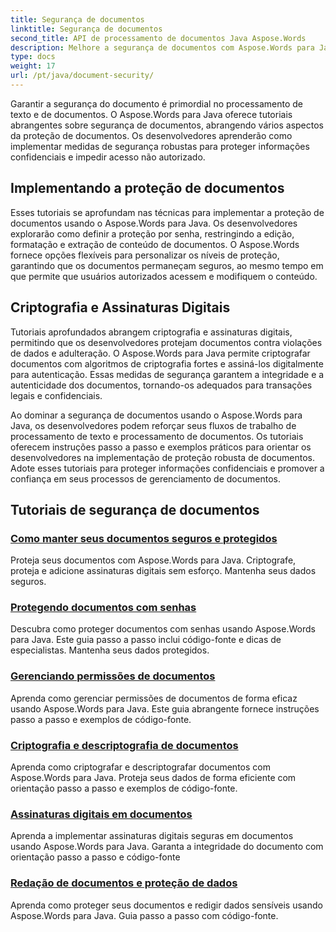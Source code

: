 ```yaml
---
title: Segurança de documentos
linktitle: Segurança de documentos
second_title: API de processamento de documentos Java Aspose.Words
description: Melhore a segurança de documentos com Aspose.Words para Java! Implemente proteção, criptografia e assinaturas digitais para salvaguarda robusta de dados.
type: docs
weight: 17
url: /pt/java/document-security/
---
```


Garantir a segurança do documento é primordial no processamento de texto e de documentos. O Aspose.Words para Java oferece tutoriais abrangentes sobre segurança de documentos, abrangendo vários aspectos da proteção de documentos. Os desenvolvedores aprenderão como implementar medidas de segurança robustas para proteger informações confidenciais e impedir acesso não autorizado.

## Implementando a proteção de documentos

Esses tutoriais se aprofundam nas técnicas para implementar a proteção de documentos usando o Aspose.Words para Java. Os desenvolvedores explorarão como definir a proteção por senha, restringindo a edição, formatação e extração de conteúdo de documentos. O Aspose.Words fornece opções flexíveis para personalizar os níveis de proteção, garantindo que os documentos permaneçam seguros, ao mesmo tempo em que permite que usuários autorizados acessem e modifiquem o conteúdo.

## Criptografia e Assinaturas Digitais

Tutoriais aprofundados abrangem criptografia e assinaturas digitais, permitindo que os desenvolvedores protejam documentos contra violações de dados e adulteração. O Aspose.Words para Java permite criptografar documentos com algoritmos de criptografia fortes e assiná-los digitalmente para autenticação. Essas medidas de segurança garantem a integridade e a autenticidade dos documentos, tornando-os adequados para transações legais e confidenciais.

Ao dominar a segurança de documentos usando o Aspose.Words para Java, os desenvolvedores podem reforçar seus fluxos de trabalho de processamento de texto e processamento de documentos. Os tutoriais oferecem instruções passo a passo e exemplos práticos para orientar os desenvolvedores na implementação de proteção robusta de documentos. Adote esses tutoriais para proteger informações confidenciais e promover a confiança em seus processos de gerenciamento de documentos.

## Tutoriais de segurança de documentos
### [Como manter seus documentos seguros e protegidos](./keep-documents-safe-secure/)
Proteja seus documentos com Aspose.Words para Java. Criptografe, proteja e adicione assinaturas digitais sem esforço. Mantenha seus dados seguros.
### [Protegendo documentos com senhas](./securing-documents-passwords/)
Descubra como proteger documentos com senhas usando Aspose.Words para Java. Este guia passo a passo inclui código-fonte e dicas de especialistas. Mantenha seus dados protegidos.
### [Gerenciando permissões de documentos](./managing-document-permissions/)
Aprenda como gerenciar permissões de documentos de forma eficaz usando Aspose.Words para Java. Este guia abrangente fornece instruções passo a passo e exemplos de código-fonte.
### [Criptografia e descriptografia de documentos](./document-encryption-decryption/)
Aprenda como criptografar e descriptografar documentos com Aspose.Words para Java. Proteja seus dados de forma eficiente com orientação passo a passo e exemplos de código-fonte.
### [Assinaturas digitais em documentos](./digital-signatures-in-documents/)
Aprenda a implementar assinaturas digitais seguras em documentos usando Aspose.Words para Java. Garanta a integridade do documento com orientação passo a passo e código-fonte
### [Redação de documentos e proteção de dados](./document-redaction-data-protection/)
Aprenda como proteger seus documentos e redigir dados sensíveis usando Aspose.Words para Java. Guia passo a passo com código-fonte.